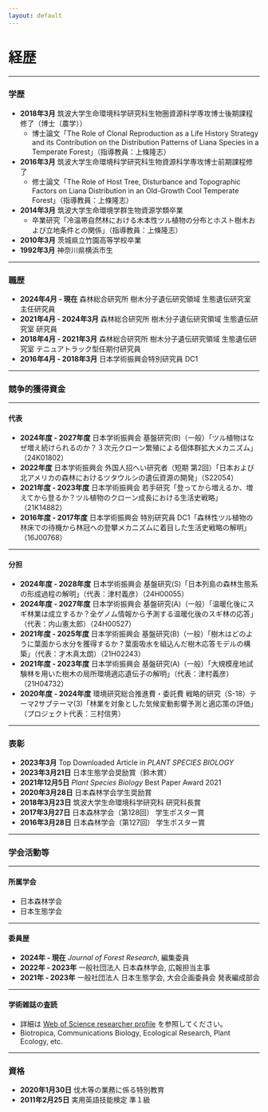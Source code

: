 ```yaml
---
layout: default
---
```


# 経歴

---

### 学歴
* **2018年3月**
  筑波大学生命環境科学研究科生物圏資源科学専攻博士後期課程修了（博士（農学））
  * 博士論文「The Role of Clonal Reproduction as a Life History Strategy and its Contribution on the Distribution Patterns of Liana Species in a Temperate Forest」（指導教員：上條隆志）
* **2016年3月**
  筑波大学生命環境科学研究科生物資源科学専攻博士前期課程修了 
  * 修士論文「The Role of Host Tree, Disturbance and Topographic Factors on Liana Distribution in an Old-Growth Cool Temperate Forest」（指導教員：上條隆志）
* **2014年3月**
  筑波大学生命環境学群生物資源学類卒業 
  * 卒業研究「冷温帯自然林における木本性ツル植物の分布とホスト樹木および立地条件との関係」（指導教員：上條隆志）
* **2010年3月**
  茨城県立竹園高等学校卒業 
* **1992年3月**
  神奈川県横浜市生 

---

### 職歴
* **2024年4月 - 現在**
  森林総合研究所 樹木分子遺伝研究領域 生態遺伝研究室 主任研究員 
* **2021年4月 - 2024年3月**
  森林総合研究所 樹木分子遺伝研究領域 生態遺伝研究室 研究員 
* **2018年4月 - 2021年3月**
  森林総合研究所 樹木分子遺伝研究領域 生態遺伝研究室 テニュアトラック型任期付研究員 
* **2016年4月 - 2018年3月**
  日本学術振興会特別研究員 DC1 

---

### 競争的獲得資金

---

#### 代表
* **2024年度 - 2027年度**
  日本学術振興会 基盤研究(B)（一般）「ツル植物はなぜ増え続けられるのか？３次元クローン繁殖による個体群拡大メカニズム」（24K01802）
* **2022年度**
  日本学術振興会 外国人招へい研究者（短期 第2回）「日本および北アメリカの森林におけるツタウルシの遺伝資源の開発」（S22054）
* **2021年度 - 2023年度**
  日本学術振興会 若手研究「登ってから増えるか、増えてから登るか？ツル植物のクローン成長における生活史戦略」（21K14882）
* **2016年度 - 2017年度**
  日本学術振興会 特別研究員 DC1「森林性ツル植物の林床での待機から林冠への登攀メカニズムに着目した生活史戦略の解明」（16J00768）

---

#### 分担
* **2024年度 - 2028年度**
  日本学術振興会 基盤研究(S)「日本列島の森林生態系の形成過程の解明」（代表：津村義彦）（24H00055）
* **2024年度 - 2027年度**
  日本学術振興会 基盤研究(A)（一般）「温暖化後にスギ林業は成立するか？全ゲノム情報から予測する温暖化後のスギ林の応答」（代表：内山憲太郎）（24H00527）
* **2021年度 - 2025年度**
  日本学術振興会 基盤研究(B)（一般）「樹木はどのように葉面から水分を獲得するか？葉面吸水を組込んだ樹木応答モデルの構築」（代表：才木真太朗）（21H02243）
* **2021年度 - 2023年度**
  日本学術振興会 基盤研究(A)（一般）「大規模産地試験林を用いた樹木の局所環境適応遺伝子の解明」（代表：津村義彦）（21H04732）
* **2020年度 - 2024年度**
  環境研究総合推進費・委託費 戦略的研究（S-18）テーマ2サブテーマ(3)「林業を対象とした気候変動影響予測と適応策の評価」（プロジェクト代表：三村信男）

---

### 表彰
* **2023年3月**
  Top Downloaded Article in *PLANT SPECIES BIOLOGY* 
* **2023年3月21日**
  日本生態学会奨励賞（鈴木賞）
* **2021年12月5日**
  *Plant Species Biology* Best Paper Award 2021 
* **2020年3月28日**
  日本森林学会学生奨励賞 
* **2018年3月23日**
  筑波大学生命環境科学研究科 研究科長賞 
* **2017年3月27日**
  日本森林学会（第128回） 学生ポスター賞 
* **2016年3月28日**
  日本森林学会（第127回） 学生ポスター賞 

---

### 学会活動等

---

#### 所属学会
* 日本森林学会 
* 日本生態学会 

---

#### 委員歴
* **2024年 - 現在**
  *Journal of Forest Research*, 編集委員 
* **2022年 - 2023年**
  一般社団法人 日本森林学会, 広報担当主事 
* **2021年 - 2023年**
  一般社団法人 日本生態学会, 大会企画委員会 発表編成部会 

---

#### 学術雑誌の査読
* 詳細は [Web of Science researcher profile](https://www.webofscience.com/wos/author/record/AAB-4705-2020) を参照してください。 
* Biotropica, Communications Biology, Ecological Research, Plant Ecology, etc. 

---

### 資格
* **2020年1月30日**
  伐木等の業務に係る特別教育 
* **2011年2月25日**
  実用英語技能検定 準１級
